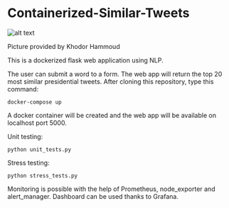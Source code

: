 # Containerized-Similar-Tweets

![alt text](https://zupimages.net/up/20/51/fnpx.png)

Picture provided by Khodor Hammoud 

This is a dockerized flask web application using NLP. 

The user can submit a word to a form. The web app will return the top 20 most similar presidential tweets.
After cloning this repository, type this command:

    docker-compose up

A docker container will be created and the web app will be available on localhost port 5000.

Unit testing:

    python unit_tests.py

Stress testing: 

    python stress_tests.py

Monitoring is possible with the help of Prometheus, node_exporter and alert_manager. Dashboard can be used thanks to Grafana. 
